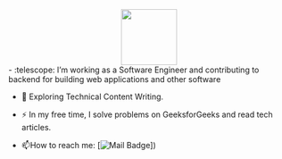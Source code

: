 <div id="header" align="center">
  <img src="https://media.giphy.com/media/wHB67Zkr63UP7RWJsj/giphy.gif" width="100"/>
</div>
- :telescope: I’m working as a Software Engineer and contributing to  backend for building web applications and other software

- :seedling: Exploring Technical Content Writing.

- :zap: In my free time, I solve problems on GeeksforGeeks and read tech articles.

- :mailbox:How to reach me: [![Mail Badge](https://img.shields.io/badge/-bahilinnikita04@mail.ru-blue?style=flat&logo=Mail&logoColor=white)])

<!--
**Bakhilin-Nikita/Bakhilin-Nikita** is a ✨ _special_ ✨ repository because its `README.md` (this file) appears on your GitHub profile.

Here are some ideas to get you started:

- 🔭 I’m currently working on ...
- 🌱 I’m currently learning ...
- 👯 I’m looking to collaborate on ...
- 🤔 I’m looking for help with ...
- 💬 Ask me about ...
- 📫 How to reach me: ...
- 😄 Pronouns: ...
- ⚡ Fun fact: ...
-->
